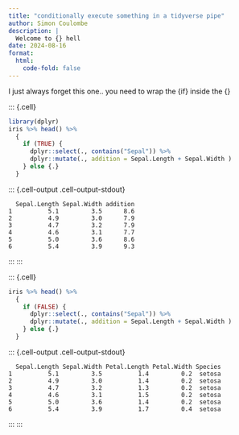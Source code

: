 ```yaml
---
title: "conditionally execute something in a tidyverse pipe"
author: Simon Coulombe
description: |
  Welcome to {} hell
date: 2024-08-16
format:
  html:
    code-fold: false
---
```




I just always forget this one.. you need to wrap the {if} inside the {}

::: {.cell}

```{.r .cell-code}
library(dplyr)
iris %>% head() %>%
  {
    if (TRUE) {
      dplyr::select(., contains("Sepal")) %>% 
      dplyr::mutate(., addition = Sepal.Length + Sepal.Width )
    } else {.}
  }
```

::: {.cell-output .cell-output-stdout}

```
  Sepal.Length Sepal.Width addition
1          5.1         3.5      8.6
2          4.9         3.0      7.9
3          4.7         3.2      7.9
4          4.6         3.1      7.7
5          5.0         3.6      8.6
6          5.4         3.9      9.3
```


:::
:::

::: {.cell}

```{.r .cell-code}
iris %>% head() %>%
  {
    if (FALSE) {
      dplyr::select(., contains("Sepal")) %>% 
      dplyr::mutate(., addition = Sepal.Length + Sepal.Width )
    } else {.}
  }
```

::: {.cell-output .cell-output-stdout}

```
  Sepal.Length Sepal.Width Petal.Length Petal.Width Species
1          5.1         3.5          1.4         0.2  setosa
2          4.9         3.0          1.4         0.2  setosa
3          4.7         3.2          1.3         0.2  setosa
4          4.6         3.1          1.5         0.2  setosa
5          5.0         3.6          1.4         0.2  setosa
6          5.4         3.9          1.7         0.4  setosa
```


:::
:::
